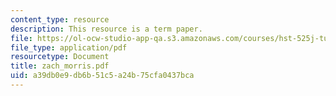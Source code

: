```yaml
---
content_type: resource
description: This resource is a term paper.
file: https://ol-ocw-studio-app-qa.s3.amazonaws.com/courses/hst-525j-tumor-pathophysiology-and-transport-phenomena-fall-2005/a39db0e9db6b51c5a24b75cfa0437bca_zach_morris.pdf
file_type: application/pdf
resourcetype: Document
title: zach_morris.pdf
uid: a39db0e9-db6b-51c5-a24b-75cfa0437bca
---
```

